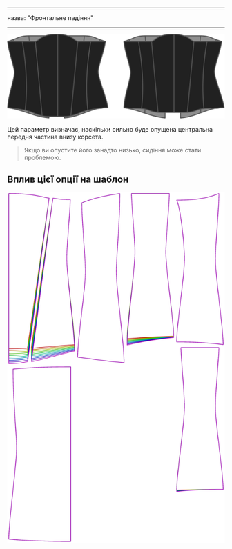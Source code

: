 - - -
назва: "Фронтальне падіння"
- - -

![Варіант передньої підвіски на Cathrin](./frontdrop.svg)

Цей параметр визначає, наскільки сильно буде опущена центральна передня частина внизу корсета.

> Якщо ви опустите його занадто низько, сидіння може стати проблемою.

## Вплив цієї опції на шаблон

![На цьому зображенні показано вплив цієї опції шляхом накладання декількох варіантів, які мають різне значення для цієї опції](cathrin_frontdrop_sample.svg "Вплив цієї опції на шаблон")
